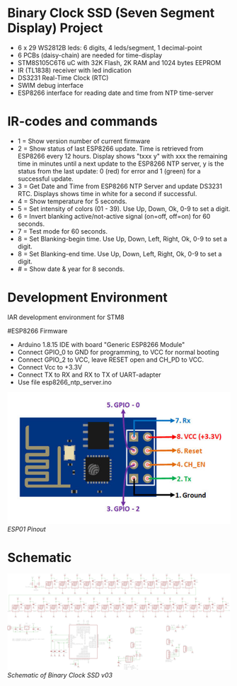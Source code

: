 # Binary Clock SSD (Seven Segment Display) Project
- 6 x 29 WS2812B leds: 6 digits, 4 leds/segment, 1 decimal-point
- 6 PCBs (daisy-chain) are needed for time-display
- STM8S105C6T6 uC with 32K Flash, 2K RAM and 1024 bytes EEPROM
- IR (TL1838) receiver with led indication
- DS3231 Real-Time Clock (RTC)
- SWIM debug interface
- ESP8266 interface for reading date and time from NTP time-server

# IR-codes and commands
- 1 = Show version number of current firmware
- 2 = Show status of last ESP8266 update. Time is retrieved from ESP8266 every 12 hours. 
      Display shows "txxx y" with xxx the remaining time in minutes until a next update to the ESP8266 NTP server, 
	  y is the status from the last update: 0 (red) for error and 1 (green) for a successful update.
- 3 = Get Date and Time from ESP8266 NTP Server and update DS3231 RTC. Displays shows time in white for a second if successful.
- 4 = Show temperature for 5 seconds.
- 5 = Set intensity of colors (01 - 39). Use Up, Down, Ok, 0-9 to set a digit.
- 6 = Invert blanking active/not-active signal (on=off, off=on) for 60 seconds.
- 7 = Test mode for 60 seconds.
- 8 = Set Blanking-begin time. Use Up, Down, Left, Right, Ok, 0-9 to set a digit.
- 8 = Set Blanking-end time. Use Up, Down, Left, Right, Ok, 0-9 to set a digit.
- \# = Show date & year for 8 seconds.

# Development Environment
IAR development environment for STM8 

#ESP8266 Firmware
- Arduino 1.8.15 IDE with board "Generic ESP8266 Module"
- Connect GPIO_0 to GND for programming, to VCC for normal booting
- Connect GPIO_2 to VCC, leave RESET open and CH_PD to VCC.
- Connect Vcc to +3.3V
- Connect TX to RX and RX to TX of UART-adapter
- Use file esp8266_ntp_server.ino

![esp8266 pinout](img/esp01_pinout.jpg)<br>
*ESP01 Pinout*

# Schematic
![schematic](img/sch_v03.png)<br>
*Schematic of Binary Clock SSD v03*